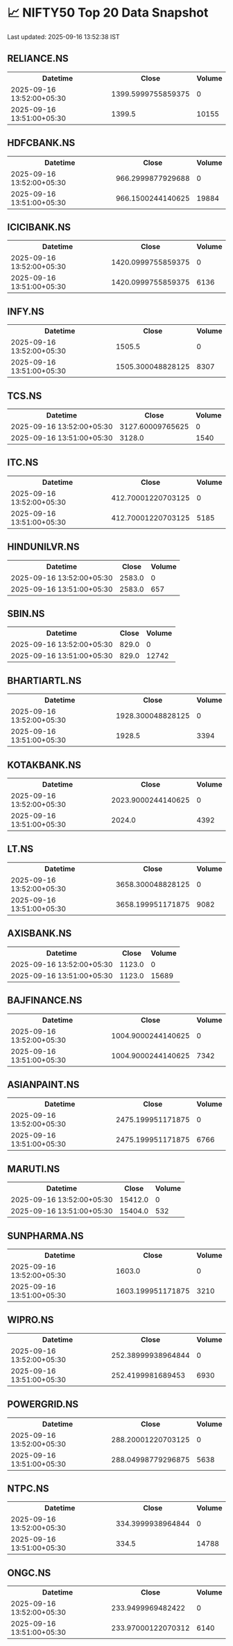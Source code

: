 # 📈 NIFTY50 Top 20 Data Snapshot

Last updated: 2025-09-16 13:52:38 IST

## RELIANCE.NS

<table>
  <tr><th>Datetime</th><th>Close</th><th>Volume</th></tr>
  <tr><td>2025-09-16 13:52:00+05:30</td><td>1399.5999755859375</td><td>0</td></tr>
  <tr><td>2025-09-16 13:51:00+05:30</td><td>1399.5</td><td>10155</td></tr>
</table>

## HDFCBANK.NS

<table>
  <tr><th>Datetime</th><th>Close</th><th>Volume</th></tr>
  <tr><td>2025-09-16 13:52:00+05:30</td><td>966.2999877929688</td><td>0</td></tr>
  <tr><td>2025-09-16 13:51:00+05:30</td><td>966.1500244140625</td><td>19884</td></tr>
</table>

## ICICIBANK.NS

<table>
  <tr><th>Datetime</th><th>Close</th><th>Volume</th></tr>
  <tr><td>2025-09-16 13:52:00+05:30</td><td>1420.0999755859375</td><td>0</td></tr>
  <tr><td>2025-09-16 13:51:00+05:30</td><td>1420.0999755859375</td><td>6136</td></tr>
</table>

## INFY.NS

<table>
  <tr><th>Datetime</th><th>Close</th><th>Volume</th></tr>
  <tr><td>2025-09-16 13:52:00+05:30</td><td>1505.5</td><td>0</td></tr>
  <tr><td>2025-09-16 13:51:00+05:30</td><td>1505.300048828125</td><td>8307</td></tr>
</table>

## TCS.NS

<table>
  <tr><th>Datetime</th><th>Close</th><th>Volume</th></tr>
  <tr><td>2025-09-16 13:52:00+05:30</td><td>3127.60009765625</td><td>0</td></tr>
  <tr><td>2025-09-16 13:51:00+05:30</td><td>3128.0</td><td>1540</td></tr>
</table>

## ITC.NS

<table>
  <tr><th>Datetime</th><th>Close</th><th>Volume</th></tr>
  <tr><td>2025-09-16 13:52:00+05:30</td><td>412.70001220703125</td><td>0</td></tr>
  <tr><td>2025-09-16 13:51:00+05:30</td><td>412.70001220703125</td><td>5185</td></tr>
</table>

## HINDUNILVR.NS

<table>
  <tr><th>Datetime</th><th>Close</th><th>Volume</th></tr>
  <tr><td>2025-09-16 13:52:00+05:30</td><td>2583.0</td><td>0</td></tr>
  <tr><td>2025-09-16 13:51:00+05:30</td><td>2583.0</td><td>657</td></tr>
</table>

## SBIN.NS

<table>
  <tr><th>Datetime</th><th>Close</th><th>Volume</th></tr>
  <tr><td>2025-09-16 13:52:00+05:30</td><td>829.0</td><td>0</td></tr>
  <tr><td>2025-09-16 13:51:00+05:30</td><td>829.0</td><td>12742</td></tr>
</table>

## BHARTIARTL.NS

<table>
  <tr><th>Datetime</th><th>Close</th><th>Volume</th></tr>
  <tr><td>2025-09-16 13:52:00+05:30</td><td>1928.300048828125</td><td>0</td></tr>
  <tr><td>2025-09-16 13:51:00+05:30</td><td>1928.5</td><td>3394</td></tr>
</table>

## KOTAKBANK.NS

<table>
  <tr><th>Datetime</th><th>Close</th><th>Volume</th></tr>
  <tr><td>2025-09-16 13:52:00+05:30</td><td>2023.9000244140625</td><td>0</td></tr>
  <tr><td>2025-09-16 13:51:00+05:30</td><td>2024.0</td><td>4392</td></tr>
</table>

## LT.NS

<table>
  <tr><th>Datetime</th><th>Close</th><th>Volume</th></tr>
  <tr><td>2025-09-16 13:52:00+05:30</td><td>3658.300048828125</td><td>0</td></tr>
  <tr><td>2025-09-16 13:51:00+05:30</td><td>3658.199951171875</td><td>9082</td></tr>
</table>

## AXISBANK.NS

<table>
  <tr><th>Datetime</th><th>Close</th><th>Volume</th></tr>
  <tr><td>2025-09-16 13:52:00+05:30</td><td>1123.0</td><td>0</td></tr>
  <tr><td>2025-09-16 13:51:00+05:30</td><td>1123.0</td><td>15689</td></tr>
</table>

## BAJFINANCE.NS

<table>
  <tr><th>Datetime</th><th>Close</th><th>Volume</th></tr>
  <tr><td>2025-09-16 13:52:00+05:30</td><td>1004.9000244140625</td><td>0</td></tr>
  <tr><td>2025-09-16 13:51:00+05:30</td><td>1004.9000244140625</td><td>7342</td></tr>
</table>

## ASIANPAINT.NS

<table>
  <tr><th>Datetime</th><th>Close</th><th>Volume</th></tr>
  <tr><td>2025-09-16 13:52:00+05:30</td><td>2475.199951171875</td><td>0</td></tr>
  <tr><td>2025-09-16 13:51:00+05:30</td><td>2475.199951171875</td><td>6766</td></tr>
</table>

## MARUTI.NS

<table>
  <tr><th>Datetime</th><th>Close</th><th>Volume</th></tr>
  <tr><td>2025-09-16 13:52:00+05:30</td><td>15412.0</td><td>0</td></tr>
  <tr><td>2025-09-16 13:51:00+05:30</td><td>15404.0</td><td>532</td></tr>
</table>

## SUNPHARMA.NS

<table>
  <tr><th>Datetime</th><th>Close</th><th>Volume</th></tr>
  <tr><td>2025-09-16 13:52:00+05:30</td><td>1603.0</td><td>0</td></tr>
  <tr><td>2025-09-16 13:51:00+05:30</td><td>1603.199951171875</td><td>3210</td></tr>
</table>

## WIPRO.NS

<table>
  <tr><th>Datetime</th><th>Close</th><th>Volume</th></tr>
  <tr><td>2025-09-16 13:52:00+05:30</td><td>252.38999938964844</td><td>0</td></tr>
  <tr><td>2025-09-16 13:51:00+05:30</td><td>252.4199981689453</td><td>6930</td></tr>
</table>

## POWERGRID.NS

<table>
  <tr><th>Datetime</th><th>Close</th><th>Volume</th></tr>
  <tr><td>2025-09-16 13:52:00+05:30</td><td>288.20001220703125</td><td>0</td></tr>
  <tr><td>2025-09-16 13:51:00+05:30</td><td>288.04998779296875</td><td>5638</td></tr>
</table>

## NTPC.NS

<table>
  <tr><th>Datetime</th><th>Close</th><th>Volume</th></tr>
  <tr><td>2025-09-16 13:52:00+05:30</td><td>334.3999938964844</td><td>0</td></tr>
  <tr><td>2025-09-16 13:51:00+05:30</td><td>334.5</td><td>14788</td></tr>
</table>

## ONGC.NS

<table>
  <tr><th>Datetime</th><th>Close</th><th>Volume</th></tr>
  <tr><td>2025-09-16 13:52:00+05:30</td><td>233.9499969482422</td><td>0</td></tr>
  <tr><td>2025-09-16 13:51:00+05:30</td><td>233.97000122070312</td><td>6140</td></tr>
</table>

